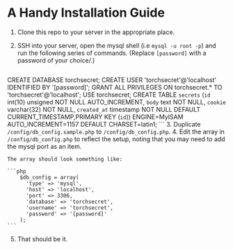 # A Handy Installation Guide

1. Clone this repo to your server in the appropriate place.
2. SSH into your server, open the mysql shell (i.e `mysql -u root -p`) and run the following series of commands. (Replace `[password]` with a password of your choice/.)

    ```mysql
CREATE DATABASE torchsecret;
CREATE USER 'torchsecret'@'localhost' IDENTIFIED BY '[password]';
GRANT ALL PRIVILEGES ON torchsecret.* TO 'torchsecret'@'localhost';
USE torchsecret;
CREATE TABLE `secrets` (`id` int(10) unsigned NOT NULL AUTO_INCREMENT, `body` text NOT NULL, `cookie` varchar(32) NOT NULL, `created_at` timestamp NOT NULL DEFAULT CURRENT_TIMESTAMP,PRIMARY KEY (`id`)) ENGINE=MyISAM AUTO_INCREMENT=1157 DEFAULT CHARSET=latin1;
    ```
3. Duplicate `/config/db_config.sample.php` to `/config/db_config.php`.
4. Edit the array in `/config/db_config.php` to reflect the setup, noting that you may need to add the mysql port as an item.
    
    The array should look something like:
    
    ```php
        $db_config = array(
          'type' => 'mysql',
          'host' => 'localhost',
          'port' => 3306,
          'database' => 'torchsecret',
          'username' => 'torchsecret',
          'password' => '[password]'
        );
    ```
5. That should be it.
